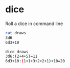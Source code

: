 # dice
Roll a dice in command line

```sh
cat draws
3d6
6d3+10
```

```sh
dice draws
3d6:(2+4+5)=11
6d3+10:(1+1+3+2+2+1)+10=20
```
